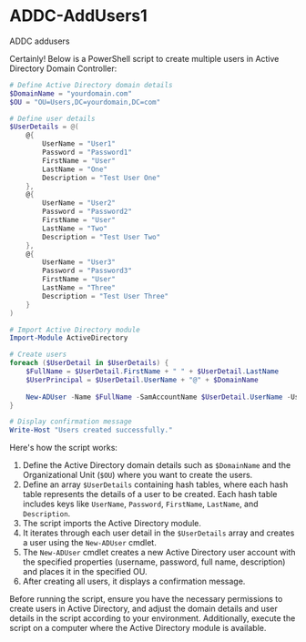 # ADDC-AddUsers1
ADDC addusers

Certainly! Below is a PowerShell script to create multiple users in Active Directory Domain Controller:

```powershell
# Define Active Directory domain details
$DomainName = "yourdomain.com"
$OU = "OU=Users,DC=yourdomain,DC=com"

# Define user details
$UserDetails = @(
    @{
        UserName = "User1"
        Password = "Password1"
        FirstName = "User"
        LastName = "One"
        Description = "Test User One"
    },
    @{
        UserName = "User2"
        Password = "Password2"
        FirstName = "User"
        LastName = "Two"
        Description = "Test User Two"
    },
    @{
        UserName = "User3"
        Password = "Password3"
        FirstName = "User"
        LastName = "Three"
        Description = "Test User Three"
    }
)

# Import Active Directory module
Import-Module ActiveDirectory

# Create users
foreach ($UserDetail in $UserDetails) {
    $FullName = $UserDetail.FirstName + " " + $UserDetail.LastName
    $UserPrincipal = $UserDetail.UserName + "@" + $DomainName
    
    New-ADUser -Name $FullName -SamAccountName $UserDetail.UserName -UserPrincipalName $UserPrincipal -AccountPassword (ConvertTo-SecureString $UserDetail.Password -AsPlainText -Force) -Enabled $true -Description $UserDetail.Description -Path $OU
}

# Display confirmation message
Write-Host "Users created successfully."
```

Here's how the script works:
1. Define the Active Directory domain details such as `$DomainName` and the Organizational Unit (`$OU`) where you want to create the users.
2. Define an array `$UserDetails` containing hash tables, where each hash table represents the details of a user to be created. Each hash table includes keys like `UserName`, `Password`, `FirstName`, `LastName`, and `Description`.
3. The script imports the Active Directory module.
4. It iterates through each user detail in the `$UserDetails` array and creates a user using the `New-ADUser` cmdlet.
5. The `New-ADUser` cmdlet creates a new Active Directory user account with the specified properties (username, password, full name, description) and places it in the specified OU.
6. After creating all users, it displays a confirmation message.

Before running the script, ensure you have the necessary permissions to create users in Active Directory, and adjust the domain details and user details in the script according to your environment. Additionally, execute the script on a computer where the Active Directory module is available.
